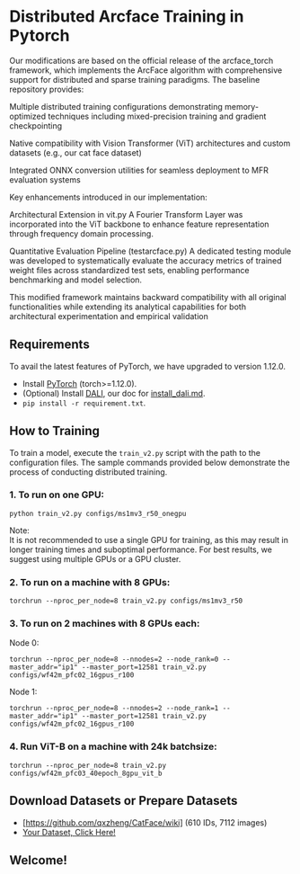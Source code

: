 # Distributed Arcface Training in Pytorch

Our modifications are based on the official release of the arcface_torch framework, which implements the ArcFace algorithm with comprehensive support for distributed and sparse training paradigms. The baseline repository provides:

Multiple distributed training configurations demonstrating memory-optimized techniques including mixed-precision training and gradient checkpointing

Native compatibility with Vision Transformer (ViT) architectures and custom datasets (e.g., our cat face dataset)

Integrated ONNX conversion utilities for seamless deployment to MFR evaluation systems

Key enhancements introduced in our implementation:

Architectural Extension in vit.py
A Fourier Transform Layer was incorporated into the ViT backbone to enhance feature representation through frequency domain processing.

Quantitative Evaluation Pipeline (testarcface.py)
A dedicated testing module was developed to systematically evaluate the accuracy metrics of trained weight files across standardized test sets, enabling performance benchmarking and model selection.

This modified framework maintains backward compatibility with all original functionalities while extending its analytical capabilities for both architectural experimentation and empirical validation
## Requirements

To avail the latest features of PyTorch, we have upgraded to version 1.12.0.

- Install [PyTorch](https://pytorch.org/get-started/previous-versions/) (torch>=1.12.0).
- (Optional) Install [DALI](https://docs.nvidia.com/deeplearning/dali/user-guide/docs/), our doc for [install_dali.md](docs/install_dali.md).
- `pip install -r requirement.txt`.
  
## How to Training

To train a model, execute the `train_v2.py` script with the path to the configuration files. The sample commands provided below demonstrate the process of conducting distributed training.

### 1. To run on one GPU:

```shell
python train_v2.py configs/ms1mv3_r50_onegpu
```

Note:   
It is not recommended to use a single GPU for training, as this may result in longer training times and suboptimal performance. For best results, we suggest using multiple GPUs or a GPU cluster.  


### 2. To run on a machine with 8 GPUs:

```shell
torchrun --nproc_per_node=8 train_v2.py configs/ms1mv3_r50
```

### 3. To run on 2 machines with 8 GPUs each:

Node 0:

```shell
torchrun --nproc_per_node=8 --nnodes=2 --node_rank=0 --master_addr="ip1" --master_port=12581 train_v2.py configs/wf42m_pfc02_16gpus_r100
```

Node 1:
  
```shell
torchrun --nproc_per_node=8 --nnodes=2 --node_rank=1 --master_addr="ip1" --master_port=12581 train_v2.py configs/wf42m_pfc02_16gpus_r100
```

### 4. Run ViT-B on a machine with 24k batchsize:

```shell
torchrun --nproc_per_node=8 train_v2.py configs/wf42m_pfc03_40epoch_8gpu_vit_b
```


## Download Datasets or Prepare Datasets  
- [https://github.com/qxzheng/CatFace/wiki] (610 IDs, 7112 images)
- [Your Dataset, Click Here!](docs/prepare_custom_dataset.md)




## Welcome!  
